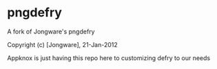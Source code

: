 # pngdefry

A fork of Jongware's pngdefry

Copyright (c) [Jongware], 21-Jan-2012

Appknox is just having this repo here to customizing defry to our needs
